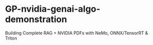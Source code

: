 # GP-nvidia-genai-algo-demonstration
Building Complete RAG + NVIDIA PDFs with NeMo, ONNX/TensorRT &amp; Triton
